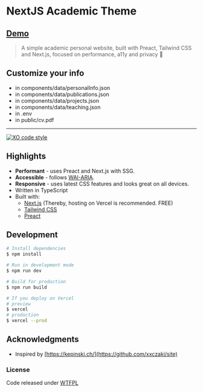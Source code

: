 # NextJS Academic Theme

## [Demo](https://nextjs-academic-theme.vercel.app/)
> A simple academic personal website, built with Preact, Tailwind CSS and Next.js, focused on performance, a11y and privacy 🚀

## Customize your info
- in components/data/personalInfo.json
- in components/data/publications.json
- in components/data/projects.json
- in components/data/teaching.json
- in .env
- in public/cv.pdf
---

[![XO code style](https://img.shields.io/badge/code_style-XO-5ed9c7.svg)](https://github.com/xojs/xo)


## Highlights

- **Performant** - uses Preact and Next.js with SSG.
- **Accessible** - follows [WAI-ARIA](https://developer.mozilla.org/en-US/docs/Learn/Accessibility/WAI-ARIA_basics).
- **Responsive** - uses latest CSS features and looks great on all devices.
- Written in TypeScript
- Built with:
    - [Next.js](https://nextjs.org/) (Thereby, hosting on Vercel is recommended. FREE)
    - [Tailwind CSS](https://tailwindcss.com/)
    - [Preact](https://preactjs.com/)

## Development

```bash
# Install dependencies
$ npm install

# Run in development mode
$ npm run dev

# Build for production
$ npm run build

# If you deploy on Vercel
# preview
$ vercel
# production
$ vercel --prod
```

## Acknowledgments

- Inspired by [https://kepinski.ch/](https://github.com/xxczaki/site)

### License

Code released under [WTFPL](http://www.wtfpl.net/)
